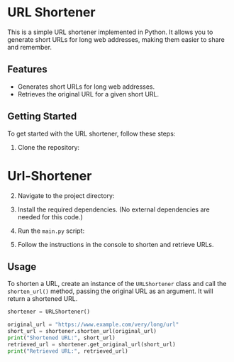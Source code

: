 # URL Shortener

This is a simple URL shortener implemented in Python. It allows you to generate short URLs for long web addresses, making them easier to share and remember.

## Features

- Generates short URLs for long web addresses.
- Retrieves the original URL for a given short URL.

## Getting Started

To get started with the URL shortener, follow these steps:

1. Clone the repository:

# Url-Shortener

2. Navigate to the project directory:


3. Install the required dependencies. (No external dependencies are needed for this code.)

4. Run the `main.py` script:


5. Follow the instructions in the console to shorten and retrieve URLs.

## Usage

To shorten a URL, create an instance of the `URLShortener` class and call the `shorten_url()` method, passing the original URL as an argument. It will return a shortened URL.

```python
shortener = URLShortener()

original_url = "https://www.example.com/very/long/url"
short_url = shortener.shorten_url(original_url)
print("Shortened URL:", short_url)
retrieved_url = shortener.get_original_url(short_url)
print("Retrieved URL:", retrieved_url)
